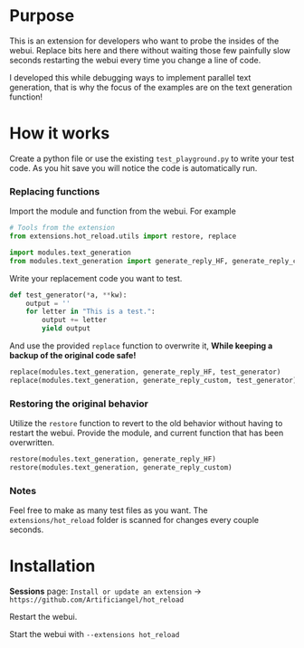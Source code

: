 # Purpose
This is an extension for developers who want to probe the insides of the webui.
Replace bits here and there without waiting those few painfully slow seconds restarting the webui every time you change a line of code.

I developed this while debugging ways to implement parallel text generation, that is why the focus of the examples are on the text generation function!

# How it works
Create a python file or use the existing `test_playground.py` to write your test code.
As you hit save you will notice the code is automatically run.
### Replacing functions
Import the module and function from the webui.
For example
```py
# Tools from the extension
from extensions.hot_reload.utils import restore, replace

import modules.text_generation
from modules.text_generation import generate_reply_HF, generate_reply_custom
```
Write your replacement code you want to test.
```py
def test_generator(*a, **kw):
    output = ''
    for letter in "This is a test.":
        output += letter
        yield output
```
And use the provided `replace` function to overwrite it, **While keeping a backup of the original code safe!**
```py
replace(modules.text_generation, generate_reply_HF, test_generator)
replace(modules.text_generation, generate_reply_custom, test_generator)
```
### Restoring the original behavior
Utilize the `restore` function to revert to the old behavior without having to restart the webui.
Provide the module, and current function that has been overwritten.
```py
restore(modules.text_generation, generate_reply_HF)
restore(modules.text_generation, generate_reply_custom)
```

### Notes
Feel free to make as many test files as you want.
The `extensions/hot_reload` folder is scanned for changes every couple seconds.

# Installation
**Sessions** page: `Install or update an extension` -> `https://github.com/Artificiangel/hot_reload`

Restart the webui.

Start the webui with `--extensions hot_reload`

